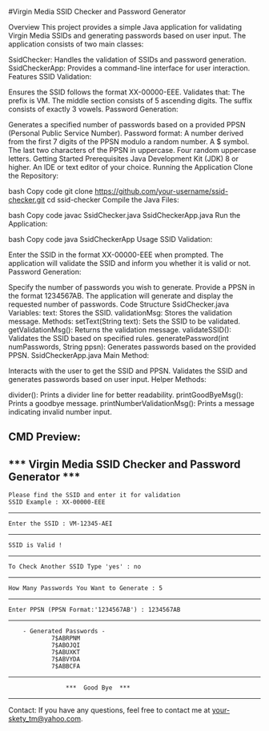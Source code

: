 #Virgin Media SSID Checker and Password Generator

Overview
This project provides a simple Java application for validating Virgin Media SSIDs and generating passwords based on user input. The application consists of two main classes:

SsidChecker: Handles the validation of SSIDs and password generation.
SsidCheckerApp: Provides a command-line interface for user interaction.
Features
SSID Validation:

Ensures the SSID follows the format XX-00000-EEE.
Validates that:
The prefix is VM.
The middle section consists of 5 ascending digits.
The suffix consists of exactly 3 vowels.
Password Generation:

Generates a specified number of passwords based on a provided PPSN (Personal Public Service Number).
Password format:
A number derived from the first 7 digits of the PPSN modulo a random number.
A $ symbol.
The last two characters of the PPSN in uppercase.
Four random uppercase letters.
Getting Started
Prerequisites
Java Development Kit (JDK) 8 or higher.
An IDE or text editor of your choice.
Running the Application
Clone the Repository:

bash
Copy code
git clone https://github.com/your-username/ssid-checker.git
cd ssid-checker
Compile the Java Files:

bash
Copy code
javac SsidChecker.java SsidCheckerApp.java
Run the Application:

bash
Copy code
java SsidCheckerApp
Usage
SSID Validation:

Enter the SSID in the format XX-00000-EEE when prompted.
The application will validate the SSID and inform you whether it is valid or not.
Password Generation:

Specify the number of passwords you wish to generate.
Provide a PPSN in the format 1234567AB.
The application will generate and display the requested number of passwords.
Code Structure
SsidChecker.java
Variables:
text: Stores the SSID.
validationMsg: Stores the validation message.
Methods:
setText(String text): Sets the SSID to be validated.
getValidationMsg(): Returns the validation message.
validateSSID(): Validates the SSID based on specified rules.
generatePassword(int numPasswords, String ppsn): Generates passwords based on the provided PPSN.
SsidCheckerApp.java
Main Method:

Interacts with the user to get the SSID and PPSN.
Validates the SSID and generates passwords based on user input.
Helper Methods:

divider(): Prints a divider line for better readability.
printGoodByeMsg(): Prints a goodbye message.
printNumberValidationMsg(): Prints a message indicating invalid number input.

CMD Preview:
-------------------------------------------------------------
  *** Virgin Media SSID Checker and Password Generator ***
-------------------------------------------------------------
    Please find the SSID and enter it for validation
    SSID Example : XX-00000-EEE
-------------------------------------------------------------
    Enter the SSID : VM-12345-AEI
-------------------------------------------------------------
    SSID is Valid !
-------------------------------------------------------------
    To Check Another SSID Type 'yes' : no
-------------------------------------------------------------
    How Many Passwords You Want to Generate : 5
-------------------------------------------------------------
    Enter PPSN (PPSN Format:'1234567AB') : 1234567AB
-------------------------------------------------------------
        - Generated Passwords -
                7$ABRPNM
                7$ABOJQI
                7$ABUXKT
                7$ABVYDA
                7$ABBCFA
-------------------------------------------------------------
                    ***  Good Bye  ***
-------------------------------------------------------------



Contact:
  If you have any questions, feel free to contact me at your-skety_tm@yahoo.com.
 

